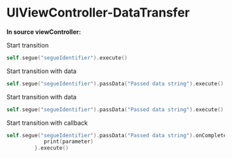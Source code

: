 # UIViewController-DataTransfer

**In source viewController:**

Start transition
```swift
self.segue("segueIdentifier").execute()
```

Start transition with data
```swift
self.segue("segueIdentifier").passData("Passed data string").execute()
```

Start transition with data
```swift
self.segue("segueIdentifier").passData("Passed data string").execute()
```
Start transition with callback
```swift
self.segue("segueIdentifier").passData("Passed data string").onComplete{ parameter in
            print(parameter)
         }.execute()
```
